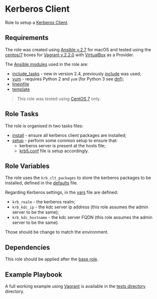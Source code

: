 # Kerberos Client

Role to setup a [Kerberos Client](https://web.mit.edu/kerberos/krb5-devel/doc/admin/install_clients.html).

## Requirements

The role was created using [Ansible v.2.7](https://docs.ansible.com/ansible/2.7/index.html) for macOS and tested using the [centos/7](https://app.vagrantup.com/centos/boxes/7) boxes for [Vagrant v.2.2.0](https://www.vagrantup.com/docs/index.html) with [VirtualBox](https://www.virtualbox.org/) as a Provider.

The [Ansible modules](https://docs.ansible.com/ansible/2.7/modules/modules_by_category.html) used in the role are:

- [include_tasks](https://docs.ansible.com/ansible/2.7/modules/include_tasks_module.html#include-tasks-module) - new in version 2.4, previously [include](https://docs.ansible.com/ansible/2.7/modules/include_module.html#include-module) was used;
- [yum](https://docs.ansible.com/ansible/latest/modules/yum_module.html#yum-module) - requires Python 2 and `yum` (for Python 3 see [dnf](https://docs.ansible.com/ansible/latest/modules/dnf_module.html#dnf-module));
- [lineinfile](https://docs.ansible.com/ansible/latest/modules/lineinfile_module.html#lineinfile-module)
- [template](https://docs.ansible.com/ansible/2.7/modules/template_module.html#template-module)

> This role was tested using [CentOS 7](https://www.centos.org/) only.

## Role Tasks

The role is organised in two tasks files:

- [install](./tasks/install.yml) - ensure all kerberos client packages are installed;
- [setup](./tasks/setup.yml) - perform some common setup to ensure that:
  - kerberos server is present at the hosts file;
  - [krb5.conf](https://web.mit.edu/kerberos/krb5-1.12/doc/admin/conf_files/krb5_conf.html) file is setup accordingly.

## Role Variables

The role uses the `krb_clt_packages` to store the kerberos packages to be installed, defined in the [defaults](./defaults/main.yml) file.

Regarding Kerberos settings, in the [vars](./vars/main.yml) file are defined: 

- `krb_realm` - the kerberos realm;
- `krb_kdc_ip` - the kdc server ip address (this role assumes the admin server to be the same);
- `krb_kdc_hostname` - the kdc server FQDN (this role assumes the admin server to be the same).

Those should be change to match the environment.

## Dependencies

This role should be applied after the [base role](../base/README.md).

## Example Playbook

A full working example using [Vagrant](https://www.vagrantup.com/docs/index.html) is available in the [tests directory](./tests/) directory.